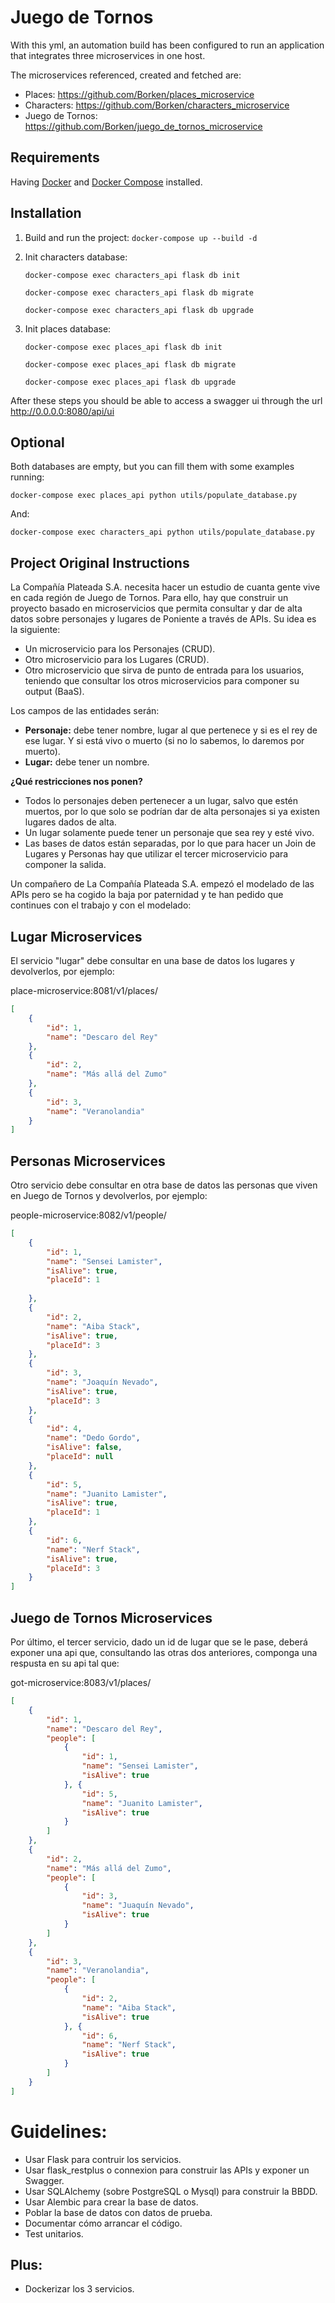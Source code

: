 # Juego de Tornos
With this yml, an automation build has been configured to run an application that integrates three microservices in one host.

The microservices referenced, created and fetched are:

* Places: https://github.com/Borken/places_microservice
* Characters: https://github.com/Borken/characters_microservice
* Juego de Tornos: https://github.com/Borken/juego_de_tornos_microservice

## Requirements
Having [Docker](https://docs.docker.com/install/) and [Docker Compose](https://docs.docker.com/compose/install/) installed.

## Installation

1. Build and run the project: `docker-compose up --build -d`
2. Init characters database:

   `docker-compose exec characters_api flask db init`
   
   `docker-compose exec characters_api flask db migrate`
   
   `docker-compose exec characters_api flask db upgrade`
3. Init places database:

   `docker-compose exec places_api flask db init`
   
   `docker-compose exec places_api flask db migrate`
   
   `docker-compose exec places_api flask db upgrade`
   
After these steps you should be able to access a swagger ui through the url http://0.0.0.0:8080/api/ui

## Optional

Both databases are empty, but you can fill them with some examples running:

`docker-compose exec places_api python utils/populate_database.py`

And:

`docker-compose exec characters_api python utils/populate_database.py`


## Project Original Instructions

La Compañía Plateada S.A. necesita hacer un estudio de cuanta gente vive en cada región de Juego de Tornos. Para ello, hay que construir un proyecto basado en microservicios que permita consultar y dar de alta datos sobre personajes y lugares de Poniente a través de APIs.
Su idea es la siguiente:
- Un microservicio para los Personajes (CRUD).
- Otro microservicio para los Lugares (CRUD).
- Otro microservicio que sirva de punto de entrada para los usuarios, teniendo que consultar los otros microservicios para componer su output (BaaS).

Los campos de las entidades serán:
- **Personaje:** debe tener nombre, lugar al que pertenece y si es el rey de ese lugar. Y si está vivo o muerto (si no lo sabemos, lo daremos por muerto).
- **Lugar:** debe tener un nombre.


**¿Qué restricciones nos ponen?** 
- Todos lo personajes deben pertenecer a un lugar, salvo que estén muertos, por lo que solo se podrían dar de alta personajes si ya existen lugares dados de alta.
- Un lugar solamente puede tener un personaje que sea rey y esté vivo.
- Las bases de datos están separadas, por lo que para hacer un Join de Lugares y Personas hay que utilizar el tercer microservicio para componer la salida.


Un compañero de La Compañía Plateada S.A. empezó el modelado de las APIs pero se ha cogido la baja por paternidad y te han pedido que continues con el trabajo y con el modelado:


## Lugar Microservices
El servicio "lugar" debe consultar en una base de datos los lugares y devolverlos, por ejemplo:

place-microservice:8081/v1/places/
```json
[
    {
        "id": 1,
        "name": "Descaro del Rey"
    },
    {
        "id": 2,
        "name": "Más allá del Zumo"
    },
    {
        "id": 3,
        "name": "Veranolandia"
    }
]
```

## Personas Microservices
Otro servicio debe consultar en otra base de datos las personas que viven en Juego de Tornos  y devolverlos, por ejemplo:

people-microservice:8082/v1/people/
```json
[
    {
        "id": 1,
        "name": "Sensei Lamister",
        "isAlive": true,
        "placeId": 1
        
    },
    {
        "id": 2,
        "name": "Aiba Stack",
        "isAlive": true,
        "placeId": 3
    },
    {
        "id": 3,
        "name": "Joaquín Nevado",
        "isAlive": true,
        "placeId": 3
    },
    {
        "id": 4,
        "name": "Dedo Gordo",
        "isAlive": false,
        "placeId": null
    },
    {
        "id": 5,
        "name": "Juanito Lamister",
        "isAlive": true,
        "placeId": 1
    },
    {
        "id": 6,
        "name": "Nerf Stack",
        "isAlive": true,
        "placeId": 3
    }
]
```


## Juego de Tornos Microservices
Por último, el tercer servicio, dado un id de lugar que se le pase, deberá exponer una api que, consultando las otras dos anteriores, componga una respusta en su api tal que:

got-microservice:8083/v1/places/
```json
[
    {
        "id": 1,
        "name": "Descaro del Rey",
        "people": [
            {
                "id": 1,
                "name": "Sensei Lamister",
                "isAlive": true
            }, {
                "id": 5,
                "name": "Juanito Lamister",
                "isAlive": true
            }
        ]
    },
    {
        "id": 2,
        "name": "Más allá del Zumo",
        "people": [
            {
                "id": 3,
                "name": "Juaquín Nevado",
                "isAlive": true
            }
        ]
    },
    {
        "id": 3,
        "name": "Veranolandia",
        "people": [
            {
                "id": 2,
                "name": "Aiba Stack",
                "isAlive": true
            }, {
                "id": 6,
                "name": "Nerf Stack",
                "isAlive": true
            }
        ]
    }
]
```

# Guidelines:
- Usar Flask para contruir los servicios.
- Usar flask_restplus o connexion para construir las APIs y exponer un Swagger.
- Usar SQLAlchemy (sobre PostgreSQL o Mysql) para construir la BBDD.
- Usar Alembic para crear la base de datos.
- Poblar la base de datos con datos de prueba.
- Documentar cómo arrancar el código.
- Test unitarios.

## Plus:
- Dockerizar los 3 servicios.

